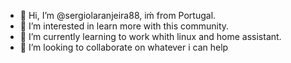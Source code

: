 - 👋 Hi, I’m @sergiolaranjeira88, iḿ from Portugal.
- 👀 I’m interested in learn more with this community.
- 🌱 I’m currently learning to work whith linux and home assistant.
- 💞️ I’m looking to collaborate on whatever i can help

<!---
sergiolaranjeira88/sergiolaranjeira88 is a ✨ special ✨ repository because its `README.md` (this file) appears on your GitHub profile.
You can click the Preview link to take a look at your changes.
--->
